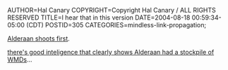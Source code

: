 AUTHOR=Hal Canary
COPYRIGHT=Copyright Hal Canary / ALL RIGHTS RESERVED
TITLE=I hear that in this version
DATE=2004-08-18 00:59:34-05:00 (CDT)
POSTID=305
CATEGORIES=mindless-link-propagation;

[Alderaan shoots first](http://slashdot.org/comments.pl?sid=118320&cid=9998015).

[there's good inteligence that clearly shows Alderaan had a stockpile of WMDs](http://slashdot.org/comments.pl?sid=118320&cid=9998152)...
